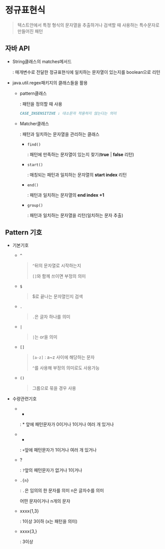# 정규표현식

> 텍스트안에서 특정 형식의 문자열을 추출하거나 검색할 때 사용하는 특수문자로 만들어진 패턴

## 자바 API

* String클래스의 matches메서드

  : 매개변수로 전달한 정규표현식에 일치하는 문자열이 있는지를 boolean으로 리턴

* java.util.regex패키지의 클래스들을 활용

  * pattern클래스

    : 패턴을 정의할 때 사용

    ```markdown
    CASE_INSENSITIVE : 대소문자 적용하지 않는다는 의미
    ```

  * Matcher클래스

    : 패턴과 일치하는 문자열을 관리하는 클래스

    * `find()`

      : 패턴에 만족하는 문자열이 있는지 찾기(**true** | **false** 리턴)

    * `start()`

      : 매칭되는 패턴과 일치하는 문자열의 **start index** 리턴

    * `end()`

      : 패턴과 일치하는 문자열의 **end index +1**

    * `group()`

      : 패턴과 일치하는 문자열을 리턴(일치하는 문자 추출)

## Pattern 기호

* 기본기호

  * `^`

    > `^`뒤의 문자열로 시작하는지
    >
    > `[]`와 함께 쓰이면 부정의 의미

  * `$`

    >$로 끝나는 문자열인지 검색

  * `.`

    > `.`은 글자 하나를 의미

  * `|`

    > `|`는 or을 의미

  * `[]`

    > `[a-z]` : a~z 사이에 해당하는 문자
    >
    > `^`를 사용해 부정의 의미로도 사용가능

  * `()`

    > 그룹으로 묶을 경우 사용

* 수량관련기호

  * *

    : * 앞에 패턴문자가 0이거나 1이거나 여러 개 있거나

  * +

    : `+`앞에 패턴문자가 1이거나 여러 개 있거나

  * ?

    : `?`앞의 패턴문자가 없거나 1이거나

  * `.{n}`

    : `.`은 임의의 한 문자를 의미 n은 글자수를 의미

      어떤 문자이거나 n개의 문자

  * xxxx{1,3} 

    : 1이상 3이하 (x는 패턴을 의미)

  * xxxx{3,}

    : 3이상